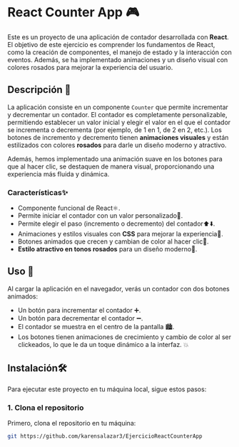# React Counter App 🎮

Este es un proyecto de una aplicación de contador desarrollada con **React**. El objetivo de este ejercicio es comprender los fundamentos de React, como la creación de componentes, el manejo de estado y la interacción con eventos. Además, se ha implementado animaciones y un diseño visual con colores rosados para mejorar la experiencia del usuario.

## Descripción 📜

La aplicación consiste en un componente `Counter` que permite incrementar y decrementar un contador. El contador es completamente personalizable, permitiendo establecer un valor inicial y elegir el valor en el que el contador se incrementa o decrementa (por ejemplo, de 1 en 1, de 2 en 2, etc.). Los botones de incremento y decremento tienen **animaciones visuales** y están estilizados con colores **rosados** para darle un diseño moderno y atractivo.

Además, hemos implementado una animación suave en los botones para que al hacer clic, se destaquen de manera visual, proporcionando una experiencia más fluida y dinámica.

### Características✨
- Componente funcional de React⚛️.
- Permite iniciar el contador con un valor personalizado🧮.
- Permite elegir el paso (incremento o decremento) del contador⬆️⬇️.
- Animaciones y estilos visuales con **CSS** para mejorar la experiencia💅.
- Botones animados que crecen y cambian de color al hacer clic💖.
- **Estilo atractivo en tonos rosados** para un diseño moderno🌷.

## Uso 🔧
Al cargar la aplicación en el navegador, verás un contador con dos botones animados:

- Un botón para incrementar el contador ➕.
- Un botón para decrementar el contador ➖.
- El contador se muestra en el centro de la pantalla 🏙️.
- Los botones tienen animaciones de crecimiento y cambio de color al ser clickeados, lo que le da un toque dinámico a la interfaz. 💥

## Instalación🛠️

Para ejecutar este proyecto en tu máquina local, sigue estos pasos:

### 1. Clona el repositorio

Primero, clona el repositorio en tu máquina:

```bash
git https://github.com/karensalazar3/EjercicioReactCounterApp



